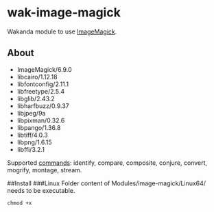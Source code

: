 wak-image-magick
================

Wakanda module to use [ImageMagick](http://www.imagemagick.org).

About
-----
* ImageMagick/6.9.0
* libcairo/1.12.18
* libfontconfig/2.11.1
* libfreetype/2.5.4
* libglib/2.43.2
* libharfbuzz/0.9.37
* libjpeg/9a
* libpixman/0.32.6
* libpango/1.36.8
* libtiff/4.0.3
* libpng/1.6.15
* libffi/3.2.1

Supported [commands](http://www.imagemagick.org/script/command-line-tools.php): identify, compare, composite, conjure, convert, mogrify, montage, stream.

##Install
###Linux
Folder content of Modules/image-magick/Linux64/ needs to be executable.
```
chmod +x
```


